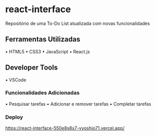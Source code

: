 # react-interface

Repositório de uma To-Do List atualizada com novas funcionalidades

## Ferramentas Utilizadas

• HTML5
• CSS3
• JavaScript
• React.js

## Developer Tools

• VSCode

### Funcionalidades Adicionadas 

• Pesquisar tarefas
• Adicionar e remover tarefas
• Completar tarefas

### Deploy
https://react-interface-550e8s8x7-vyoshio71.vercel.app/
